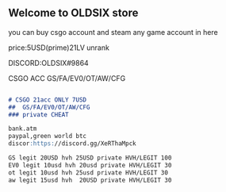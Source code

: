 ## Welcome to OLDSIX store

you can buy csgo account and steam any game account in here

price:5USD(prime)21LV unrank

DISCORD:OLDSIX#9864

CSGO ACC GS/FA/EV0/OT/AW/CFG 

```markdown

# CSGO 21acc ONLY 7USD
##  GS/FA/EV0/OT/AW/CFG 
### private CHEAT

bank.atm
paypal,green world btc
discor:https://discord.gg/XeRThaMpck

GS legit 20USD hvh 25USD private HVH/LEGIT 100
EV0 legit 10usd hvh 20usd private HVH/LEGIT 30
ot legit 10usd hvh 25usd private HVH/LEGIT 30
aw legit 15usd hvh  20USD private HVH/LEGIT 30
